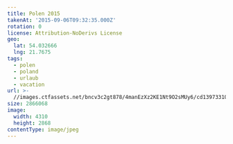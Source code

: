 ```yaml
---
title: Polen 2015
takenAt: '2015-09-06T09:32:35.000Z'
rotation: 0
license: Attribution-NoDerivs License
geo:
  lat: 54.032666
  lng: 21.7675
tags:
  - polen
  - poland
  - urlaub
  - vacation
url: >-
  //images.ctfassets.net/bncv3c2gt878/4manEzXz2KE1Nt9O2sMUy6/cd13973310a2b7c506340880fd3a47a1/polen-2015_25656920540_o
size: 2866068
image:
  width: 4310
  height: 2868
contentType: image/jpeg
---
```


